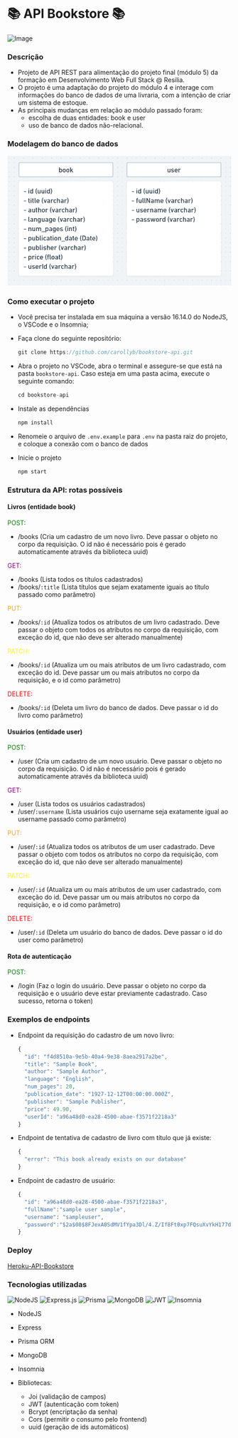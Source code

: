 # 📚 API Bookstore 📚

  ![Image](./public/images/library.jpg)
### Descrição

 - Projeto de API REST para alimentação do projeto final (módulo 5) da formação em Desenvolvimento Web Full Stack @ Resilia. 
 - O projeto é uma adaptação do projeto do módulo 4 e interage com informações do banco de dados de uma livraria, com a intenção de criar um sistema de estoque. 
 - As principais mudanças em relação ao módulo passado foram: 
   - escolha de duas entidades: book e user
   - uso de banco de dados não-relacional.

### Modelagem do banco de dados

  
  ![Image](./public/images/db_diagram.PNG)

### Como executar o projeto
- Você precisa ter instalada em sua máquina a versão 16.14.0 do NodeJS, o VSCode e o Insomnia;
- Faça clone do seguinte repositório:
 
    ```js
    git clone https://github.com/carollyb/bookstore-api.git
    ```

- Abra o projeto no VSCode, abra o terminal e assegure-se que está na pasta `bookstore-api`. Caso esteja em uma pasta acima, execute o seguinte comando:
  ```js
  cd bookstore-api
-  Instale as dependências
     ```js
     npm install
- Renomeie o arquivo de `.env.example` para `.env` na pasta raiz do projeto, e coloque a conexão com o banco de dados
- Inicie o projeto
   ```js
   npm start


### Estrutura da API: rotas possíveis
#### Livros (entidade book)
<span style="color: green"> POST: </span>
  - /books (Cria um cadastro de um novo livro. Deve passar o objeto no corpo da requisição. O id não é necessário pois é gerado automaticamente através da biblioteca uuid)
  
<span style="color: purple"> GET: </span> 
  - /books (Lista todos os títulos cadastrados)
  - /books/`:title` (Lista títulos que sejam exatamente iguais ao título passado como parâmetro)

<span style="color: orange"> PUT: </span>
  - /books/`:id` (Atualiza todos os atributos de um livro cadastrado. Deve passar o objeto com todos os atributos no corpo da requisição, com exceção do id, que não deve ser alterado manualmente)

<span style="color: yellow"> PATCH: </span>
  - /books/`:id` (Atualiza um ou mais atributos de um livro cadastrado, com exceção do id. Deve passar um ou mais atributos no corpo da requisição, e o id como parâmetro)

<span style="color: red"> DELETE: </span>
  - /books/`:id` (Deleta um livro do banco de dados. Deve passar o id do livro como parâmetro)

#### Usuários (entidade user)
<span style="color: green"> POST: </span>
  - /user (Cria um cadastro de um novo usuário. Deve passar o objeto no corpo da requisição. O id não é necessário pois é gerado automaticamente através da biblioteca uuid)
  
<span style="color: purple"> GET: </span> 
  - /user (Lista todos os usuários cadastrados)
  - /user/`:username` (Lista usuários cujo username seja exatamente igual ao username passado como parâmetro)

<span style="color: orange"> PUT: </span>
  - /user/`:id` (Atualiza todos os atributos de um user cadastrado. Deve passar o objeto com todos os atributos no corpo da requisição, com exceção do id, que não deve ser alterado manualmente)

<span style="color: yellow"> PATCH: </span>
  - /user/`:id` (Atualiza um ou mais atributos de um user cadastrado, com exceção do id. Deve passar um ou mais atributos no corpo da requisição, e o id como parâmetro)

<span style="color: red"> DELETE: </span>
  - /user/`:id` (Deleta um usuário do banco de dados. Deve passar o id do user como parâmetro)

#### Rota de autenticação
<span style="color: green"> POST: </span>
  - /login (Faz o login do usuário. Deve passar o objeto no corpo da requisição e o usuário deve estar previamente cadastrado. Caso sucesso, retorna o token)

### Exemplos de endpoints
- Endpoint da requisição do cadastro de um novo livro:
  ```js
  {
	"id": "f4d8510a-9e5b-40a4-9e38-8aea2917a2be",
	"title": "Sample Book",
	"author": "Sample Author",
	"language": "English",
	"num_pages": 20,
	"publication_date": "1927-12-12T00:00:00.000Z",
	"publisher": "Sample Publisher",
    "price": 49.90,
    "userId": "a96a48d0-ea28-4500-abae-f3571f2218a3"
  }
  ```
- Endpoint de tentativa de cadastro de livro com título que já existe:
  ```js
  {
	"error": "This book already exists on our database"
  }
  ```
- Endpoint de cadastro de usuário:
  ```js
  {
    "id": "a96a48d0-ea28-4500-abae-f3571f2218a3",
    "fullName":"sample user sample",
    "username": "sampleuser",
    "password":"$2a$08$8FJexA0SdMV1fYpa3Dl/4.Z/If8Ft0xp7FQsuXvYkH177dx7cpTMS"
  }

### Deploy

[Heroku-API-Bookstore](https://api-bookstore-mod5.herokuapp.com/)

### Tecnologias utilizadas

![NodeJS](https://img.shields.io/badge/node.js-6DA55F?style=for-the-badge&logo=node.js&logoColor=white)
![Express.js](https://img.shields.io/badge/express.js-%23404d59.svg?style=for-the-badge&logo=express&logoColor=%2361DAFB)
![Prisma](https://img.shields.io/badge/Prisma-3982CE?style=for-the-badge&logo=Prisma&logoColor=white)
![MongoDB](https://img.shields.io/badge/MongoDB-%234ea94b.svg?style=for-the-badge&logo=mongodb&logoColor=white)
![JWT](https://img.shields.io/badge/JWT-black?style=for-the-badge&logo=JSON%20web%20tokens)
![Insomnia](https://img.shields.io/badge/Insomnia-black?style=for-the-badge&logo=insomnia&logoColor=5849BE)

- NodeJS
- Express
- Prisma ORM
- MongoDB
- Insomnia

- Bibliotecas: 
  - Joi (validação de campos)
  - JWT (autenticação com token)
  - Bcrypt (encriptação da senha)
  - Cors (permitir o consumo pelo frontend)
  - uuid (geração de ids automáticos)

